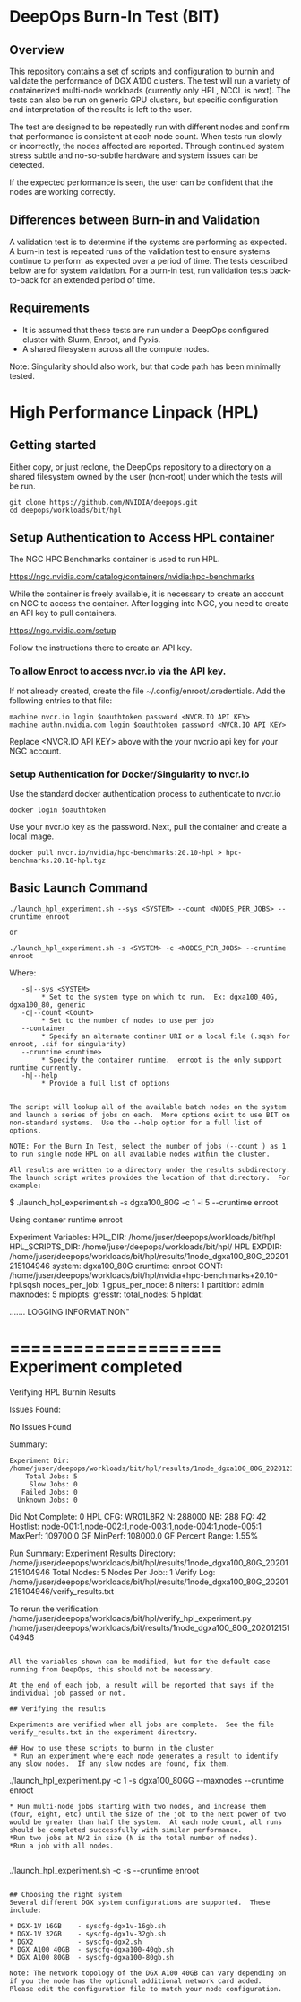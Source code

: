 # DeepOps Burn-In Test (BIT)

## Overview

This repository contains a set of scripts and configuration to burnin and validate the performance of DGX A100 clusters. The test will run a variety of containerized multi-node workloads (currently only HPL, NCCL is next).  The tests can also be run on generic GPU clusters, but specific configuration and interpretation of the results is left to the user.

The test are designed to be repeatedly run with different nodes and confirm that performance is consistent at each node count.  When tests run slowly or incorrectly, the nodes affected are reported.  Through continued system stress subtle and no-so-subtle hardware and system issues can be detected.  

If the expected performance is seen, the user can be confident that the nodes are working correctly.

## Differences between Burn-in and Validation
A validation test is to determine if the systems are performing as expected.  A burn-in test is 
repeated runs of the validation test to ensure systems continue to perform as expected over a 
period of time.  The tests described below are for system validation.  For a burn-in test, run 
validation tests back-to-back for an extended period of time.

## Requirements

- It is assumed that these tests are run under a DeepOps configured cluster with Slurm, Enroot, and Pyxis.
- A shared filesystem across all the compute nodes.

Note: Singularity should also work, but that code path has been minimally tested.

# High Performance Linpack (HPL)

## Getting started

Either copy, or just reclone, the DeepOps repository to a directory on a shared filesystem owned by the user (non-root) under which the tests will be run.

```
git clone https://github.com/NVIDIA/deepops.git
cd deepops/workloads/bit/hpl
```

## Setup Authentication to Access HPL container

The NGC HPC Benchmarks container is used to run HPL.  

https://ngc.nvidia.com/catalog/containers/nvidia:hpc-benchmarks

While the container is freely available, it is necessary to create an account on NGC to access the 
container.  After logging into NGC, you need to create an API key to pull containers. 

https://ngc.nvidia.com/setup

Follow the instructions there to create an API key.

###  To allow Enroot to access nvcr.io via the API key.

If not already created, create the file ~/.config/enroot/.credentials.  Add the following entries to that file:

```
machine nvcr.io login $oauthtoken password <NVCR.IO API KEY>
machine authn.nvidia.com login $oauthtoken password <NVCR.IO API KEY>
```
Replace <NVCR.IO API KEY> above with the your nvcr.io api key for your NGC account.

### Setup Authentication for Docker/Singularity to nvcr.io

Use the standard docker authentication process to authenticate to nvcr.io

```
docker login $oauthtoken
```

Use your nvcr.io key as the password. Next, pull the container and create a local image.

```
docker pull nvcr.io/nvidia/hpc-benchmarks:20.10-hpl > hpc-benchmarks.20.10-hpl.tgz
```

## Basic Launch Command

```
./launch_hpl_experiment.sh --sys <SYSTEM> --count <NODES_PER_JOBS> --cruntime enroot 

or

./launch_hpl_experiment.sh -s <SYSTEM> -c <NODES_PER_JOBS> --cruntime enroot
```

Where:

```
   -s|--sys <SYSTEM>
        * Set to the system type on which to run.  Ex: dgxa100_40G, dgxa100_80, generic
   -c|--count <Count>
        * Set to the number of nodes to use per job
   --container 
        * Specify an alternate continer URI or a local file (.sqsh for enroot, .sif for singularity)
   --cruntime <runtime> 
        * Specify the container runtime.  enroot is the only support runtime currently.
   -h|--help
        * Provide a full list of options


The script will lookup all of the available batch nodes on the system and launch a series of jobs on each.  More options exist to use BIT on non-standard systems.  Use the --help option for a full list of options.

NOTE: For the Burn In Test, select the number of jobs (--count ) as 1 to run single node HPL on all available nodes within the cluster.

All results are written to a directory under the results subdirectory.  The launch script writes provides the location of that directory.  For example:

```
$ ./launch_hpl_experiment.sh -s dgxa100_80G  -c 1 -i 5  --cruntime enroot

Using contaner runtime enroot

Experiment Variables:
HPL_DIR: /home/juser/deepops/workloads/bit/hpl
HPL_SCRIPTS_DIR: /home/juser/deepops/workloads/bit/hpl/
HPL EXPDIR: /home/juser/deepops/workloads/bit/hpl/results/1node_dgxa100_80G_20201215104946 system: dgxa100_80G
cruntime: enroot
CONT: /home/juser/deepops/workloads/bit/hpl/nvidia+hpc-benchmarks+20.10-hpl.sqsh
nodes_per_job: 1
gpus_per_node: 8
niters: 1
partition: admin
maxnodes: 5
mpiopts: <Not Set>
gresstr: <Not Set>
total_nodes: 5
hpldat: <Not Set>


....... LOGGING INFORMATINON"

====================
Experiment completed
====================

Verifying HPL Burnin Results


Issues Found:

No Issues Found


Summary:

    Experiment Dir: /home/juser/deepops/workloads/bit/hpl/results/1node_dgxa100_80G_20201215104946
        Total Jobs: 5
         Slow Jobs: 0
       Failed Jobs: 0
      Unknown Jobs: 0
  Did Not Complete: 0
           HPL CFG: WR01L8R2
                 N: 288000
                NB: 288
               P*Q: 4*2
          Hostlist: node-001:1,node-002:1,node-003:1,node-004:1,node-005:1
           MaxPerf: 109700.0 GF
           MinPerf: 108000.0 GF
     Percent Range: 1.55%


Run Summary:
Experiment Results Directory: /home/juser/deepops/workloads/bit/hpl/results/1node_dgxa100_80G_20201215104946
Total Nodes: 5
Nodes Per Job:: 1
Verify Log: /home/juser/deepops/workloads/bit/hpl/results/1node_dgxa100_80G_20201215104946/verify_results.txt

To rerun the verification: /home/juser/deepops/workloads/bit/hpl/verify_hpl_experiment.py /home/juser/deepops/workloads/bit/results/1node_dgxa100_80G_20201215104946

```

All the variables shown can be modified, but for the default case running from DeepOps, this should not be necessary.

At the end of each job, a result will be reported that says if the individual job passed or not.

## Verifying the results

Experiments are verified when all jobs are complete.  See the file verify_results.txt in the experiment directory.

## How to use these scripts to burnn in the cluster
 * Run an experiment where each node generates a result to identify any slow nodes.  If any slow nodes are found, fix them.

```
./launch_hpl_experiment.py -c 1 -s dgxa100_80GG --maxnodes <maximum number of nodes to use>  --cruntime enroot
```
* Run multi-node jobs starting with two nodes, and increase them (four, eight, etc) until the size of the job to the next power of two would be greater than half the system.  At each node count, all runs should be completed successfully with similar performance.
*Run two jobs at N/2 in size (N is the total number of nodes). 
*Run a job with all nodes.


```
./launch_hpl_experiment.sh -c <number of nodes> -s <system type> --cruntime enroot

```

## Choosing the right system
Several different DGX system configurations are supported.  These include:

* DGX-1V 16GB    - syscfg-dgx1v-16gb.sh
* DGX-1V 32GB    - syscfg-dgx1v-32gb.sh
* DGX2           - syscfg-dgx2.sh
* DGX A100 40GB  - syscfg-dgxa100-40gb.sh
* DGX A100 80GB  - syscfg-dgxa100-80gb.sh

Note: The network topology of the DGX A100 40GB can vary depending on if you the node has the optional additional network card added.  Please edit the configuration file to match your node configuration.


